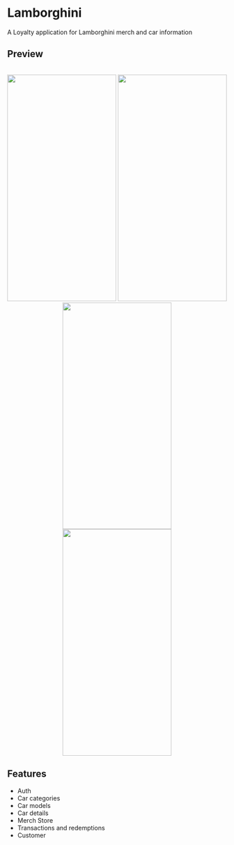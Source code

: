 # Lamborghini

A Loyalty application for Lamborghini merch and car information


## Preview

<p align="center">
  <br>
  <img src="https://user-images.githubusercontent.com/37804253/155883203-c1ea9d3b-b5b2-48c9-8daa-89ae028be3d7.png" width="250" height="520">
  <img src="https://user-images.githubusercontent.com/37804253/155883205-dc2bc323-d30f-4951-8dce-8fa297054bb0.png" width="250" height="520">

  <img src="https://user-images.githubusercontent.com/37804253/155883207-a75a91d0-a092-41fe-b7ca-f99cf05f0c93.png" width="250" height="520">
    <br>
  <img src="https://user-images.githubusercontent.com/37804253/155884008-5a9c4c58-1d5c-4153-8302-962ade1d5db5.gif" width="250" height="520">
</p>

## Features
- Auth
- Car categories
- Car models
- Car details
- Merch Store
- Transactions and redemptions
- Customer

